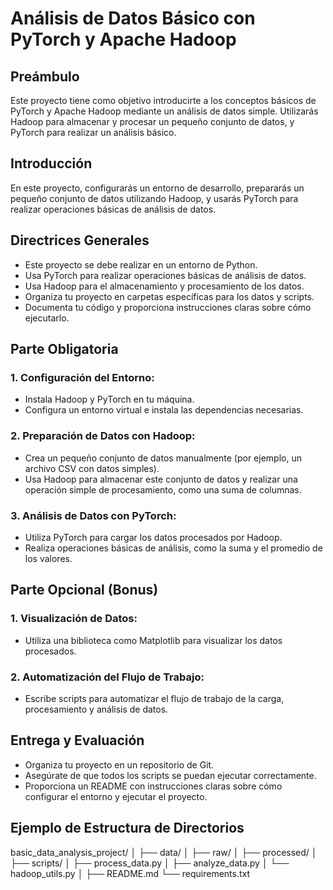 # Análisis de Datos Básico con PyTorch y Apache Hadoop

## Preámbulo

Este proyecto tiene como objetivo introducirte a los conceptos básicos de PyTorch y Apache Hadoop mediante un análisis de datos simple. Utilizarás Hadoop para almacenar y procesar un pequeño conjunto de datos, y PyTorch para realizar un análisis básico.

## Introducción

En este proyecto, configurarás un entorno de desarrollo, prepararás un pequeño conjunto de datos utilizando Hadoop, y usarás PyTorch para realizar operaciones básicas de análisis de datos.

## Directrices Generales

- Este proyecto se debe realizar en un entorno de Python.
- Usa PyTorch para realizar operaciones básicas de análisis de datos.
- Usa Hadoop para el almacenamiento y procesamiento de los datos.
- Organiza tu proyecto en carpetas específicas para los datos y scripts.
- Documenta tu código y proporciona instrucciones claras sobre cómo ejecutarlo.

## Parte Obligatoria

### 1. Configuración del Entorno:

- Instala Hadoop y PyTorch en tu máquina.
- Configura un entorno virtual e instala las dependencias necesarias.

### 2. Preparación de Datos con Hadoop:

- Crea un pequeño conjunto de datos manualmente (por ejemplo, un archivo CSV con datos simples).
- Usa Hadoop para almacenar este conjunto de datos y realizar una operación simple de procesamiento, como una suma de columnas.

### 3. Análisis de Datos con PyTorch:

- Utiliza PyTorch para cargar los datos procesados por Hadoop.
- Realiza operaciones básicas de análisis, como la suma y el promedio de los valores.

## Parte Opcional (Bonus)

### 1. Visualización de Datos:

- Utiliza una biblioteca como Matplotlib para visualizar los datos procesados.

### 2. Automatización del Flujo de Trabajo:

- Escribe scripts para automatizar el flujo de trabajo de la carga, procesamiento y análisis de datos.

## Entrega y Evaluación

- Organiza tu proyecto en un repositorio de Git.
- Asegúrate de que todos los scripts se puedan ejecutar correctamente.
- Proporciona un README con instrucciones claras sobre cómo configurar el entorno y ejecutar el proyecto.

## Ejemplo de Estructura de Directorios

basic_data_analysis_project/
│
├── data/
│ ├── raw/
│ ├── processed/
│
├── scripts/
│ ├── process_data.py
│ ├── analyze_data.py
│ └── hadoop_utils.py
│
├── README.md
└── requirements.txt